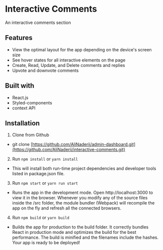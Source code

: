 # Interactive Comments

An interactive comments section

## Features
- View the optimal layout for the app depending on the device's screen size
- See hover states for all interactive elements on the page
- Create, Read, Update, and Delete comments and replies
- Upvote and downvote comments

## Built with
- React.js
- Styled-components
- context API

## Installation

1. Clone from Github

 - git clone [https://github.com/AliNaderii/admin-dashboard.git](https://github.com/AliNaderii/interactive-comments.git)

2. Run `npm install` or `yarn install`

 - This will install both run-time project dependencies and developer tools listed in package.json file.

3. Run `npm start` or `yarn run start`

 - Runs the app in the development mode.  Open http://localhost:3000 to view it in the browser. 
  Whenever you modify any of the source files inside the /src folder, the module bundler (Webpack) will recompile the app on the fly and refresh all the connected browsers.

4. Run `npm build` or `yarn build`

 - Builds the app for production to the build folder. It correctly bundles React in production mode and optimizes the build for the best performance. The build is minified and the filenames include the hashes. Your app is ready to be deployed!
